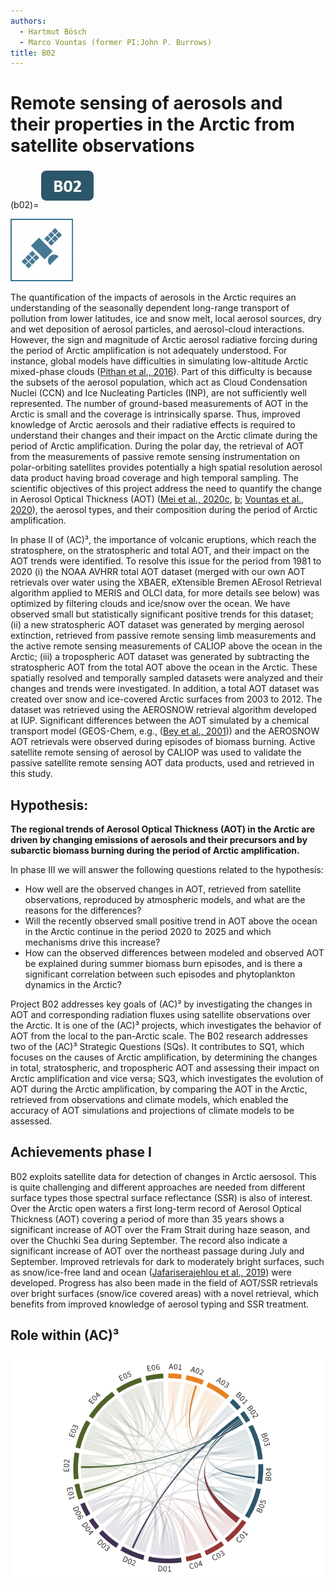 ```yaml
---
authors:
  - Hartmut Bösch
  - Marco Vountas (former PI:John P. Burrows)
title: B02
---
```

# Remote sensing of aerosols and their properties in the Arctic from satellite observations 

(b02)=
[![Icon project B02](../logos/grafik_b02.jpg)](01_project_b02.md)

![](../logos/icon_satellite-100x100.png)
![]()


The quantification of the impacts of aerosols in the Arctic requires an understanding of the seasonally dependent long-range transport of pollution from lower latitudes, ice and snow melt, local aerosol sources, dry and wet deposition of aerosol particles, and aerosol-cloud interactions. However, the sign and magnitude of Arctic aerosol radiative forcing during the period of Arctic amplification is not adequately understood. For instance, global models have difficulties in simulating low-altitude Arctic mixed-phase clouds ([Pithan et al., 2016](https://doi.org/10.1002/2016MS000630)). Part of this difficulty is because the subsets of the aerosol population, which act as Cloud Condensation Nuclei (CCN) and Ice  Nucleating Particles (INP), are not sufficiently well represented. The number of ground-based measurements of AOT in the Arctic is small and the coverage is intrinsically sparse. Thus, improved knowledge of Arctic aerosols and their radiative effects is required to understand their changes and their impact on the Arctic climate during the  period of Arctic amplification. During the polar day, the retrieval of AOT from the measurements of passive remote sensing instrumentation on polar-orbiting satellites  provides potentially a high spatial resolution aerosol data product having broad coverage and high temporal sampling. The scientific objectives of this project address the  need to quantify the change in Aerosol Optical Thickness (AOT) ([Mei et al., 2020c](https://doi.org/10.1016/j.rse.2020.111731), [b](https://doi.org/10.1016/j.rse.2020.111731); [Vountas et al., 2020](https://doi.org/10.1016/j.jqsrt.2020.107311)), the aerosol types, and their composition during the period of  Arctic amplification.

In phase II of (AC)³, the importance of volcanic eruptions, which reach the stratosphere, on the stratospheric and total AOT, and their impact on the  AOT trends were identified. To resolve this issue for the period from 1981 to 2020 (i) the NOAA AVHRR total AOT dataset (merged with our own AOT retrievals over  water using the XBAER, eXtensible Bremen AErosol Retrieval algorithm applied to MERIS and OLCI data, for more details see below) was optimized by filtering clouds  and ice/snow over the ocean. We have observed small but statistically significant positive trends for this dataset; (ii) a new stratospheric AOT dataset was generated by  merging aerosol extinction, retrieved from passive remote sensing limb measurements and the active remote sensing measurements of CALIOP above the ocean in the  Arctic; (iii) a tropospheric AOT dataset was generated by subtracting the stratospheric AOT from the total AOT above the ocean in the Arctic. These spatially resolved and  temporally sampled datasets were analyzed and their changes and trends were investigated. In addition, a total AOT dataset was created over snow and ice-covered Arctic  surfaces from 2003 to 2012. The dataset was retrieved using the AEROSNOW retrieval algorithm developed at IUP. Significant differences between the AOT simulated by a chemical transport model (GEOS-Chem, e.g., ([Bey et al., 2001](https://doi.org/10.1029/2001JD000807))) and the AEROSNOW AOT retrievals were observed during episodes of biomass burning.  Active satellite remote sensing of aerosol by CALIOP was used to validate the passive satellite remote sensing AOT data products, used and retrieved in this study.

## Hypothesis:

**The regional trends of Aerosol Optical Thickness (AOT) in the Arctic are driven by changing emissions of aerosols and their precursors and by subarctic biomass burning  during the period of Arctic amplification.**

In phase III we will answer the following questions related to the hypothesis:

- How well are the observed changes in AOT, retrieved from satellite observations, reproduced by atmospheric models, and what are the reasons for the differences?
- Will the recently observed small positive trend in AOT above the ocean in the Arctic continue in the period 2020 to 2025 and which mechanisms drive this increase?
- How can the observed differences between modeled and observed AOT be explained during summer biomass burn episodes, and is there a significant correlation  between such episodes and phytoplankton dynamics in the Arctic?

Project B02 addresses key goals of (AC)³ by investigating the changes in AOT and corresponding radiation fluxes using satellite observations over the Arctic. It is one of  the (AC)³ projects, which investigates the behavior of AOT from the local to the pan-Arctic scale. The B02 research addresses two of the (AC)³ Strategic Questions (SQs).  It contributes to SQ1, which focuses on the causes of Arctic amplification, by determining the changes in total, stratospheric, and tropospheric AOT and assessing  their impact on Arctic amplification and vice versa; SQ3, which investigates the evolution of AOT during the Arctic amplification, by comparing the AOT in the Arctic,  retrieved from observations and climate models, which enabled the accuracy of AOT simulations and projections of climate models to be assessed.

## Achievements phase I

B02 exploits satellite data for detection of changes in Arctic aersosol. This is quite challenging and different approaches are needed from different surface types those spectral surface reflectance (SSR) is also of interest. Over the Arctic open waters a first long-term record of Aerosol Optical Thickness (AOT) covering a period of more than 35 years shows a significant increase of AOT over the Fram Strait during haze season, and over the Chuchki Sea during September. The record also indicate a significant increase of AOT over the northeast passage during July and September. Improved retrievals for dark to moderately bright surfaces, such as snow/ice-free land and ocean ([Jafariserajehlou et al., 2019](doi:10.5194/amt-12-1059-2019)) were developed. Progress has also been made in the field of AOT/SSR retrievals over bright surfaces (snow/ice covered areas) with a novel retrieval, which benefits from improved knowledge of aerosol typing and SSR treatment.

## Role within (AC)³

![Collaboration matrix of B02](../figures/collabortion-matrix-phase-iii_b02.png)

